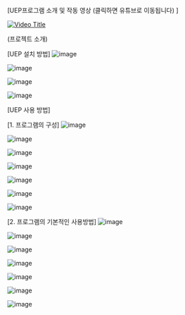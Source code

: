 [UEP프로그램 소개 및 작동 영상 (클릭하면 유튜브로 이동됩니다) ]

[![Video Title](https://img.youtube.com/vi/0foVxNh1xCw/0.jpg)](https://www.youtube.com/watch?v=0foVxNh1xCw)


(프로젝트 소개)


[UEP 설치 방법]
![image](https://github.com/bogwangSaMa/open9_UserExperiencePreset/assets/130433810/59cade1d-1354-4a60-8751-3d7bd7088289)

![image](https://github.com/bogwangSaMa/open9_UserExperiencePreset/assets/130433810/d37b21d4-91f6-4c98-bec1-e45e65670b08)

![image](https://github.com/bogwangSaMa/open9_UserExperiencePreset/assets/130433810/85e70105-00fa-4a9a-9166-f6e9729917ef)

![image](https://github.com/bogwangSaMa/open9_UserExperiencePreset/assets/130433810/ef048770-ff89-4e33-966c-6f846d33d8b1)



[UEP 사용 방법]

[1. 프로그램의 구성]
![image](https://github.com/bogwangSaMa/open9_UserExperiencePreset/assets/130433810/a0ae7464-8dee-40d5-a2b2-5ee31f33c90f)

![image](https://github.com/bogwangSaMa/open9_UserExperiencePreset/assets/130433810/e9d63ef5-cc9a-4db9-a9ae-ac29a6ae1164)

![image](https://github.com/bogwangSaMa/open9_UserExperiencePreset/assets/130433810/30e2dbc8-b9eb-456b-8126-70cdbb0d922c)

![image](https://github.com/bogwangSaMa/open9_UserExperiencePreset/assets/130433810/67a0672a-e0a6-4b7d-a91b-eda5506e5d02)

![image](https://github.com/bogwangSaMa/open9_UserExperiencePreset/assets/130433810/a12a3a35-c69f-46f4-aa55-4ee43a548895)

![image](https://github.com/bogwangSaMa/open9_UserExperiencePreset/assets/130433810/0b178217-06b5-4bce-838e-96ea1f75f0ba)

![image](https://github.com/bogwangSaMa/open9_UserExperiencePreset/assets/130433810/f8502643-66bd-4d8c-9a41-d8283e954de4)



[2. 프로그램의 기본적인 사용방법]
![image](https://github.com/bogwangSaMa/open9_UserExperiencePreset/assets/130433810/e0961520-fac3-47fc-a392-6d2fc8745b46)

![image](https://github.com/bogwangSaMa/open9_UserExperiencePreset/assets/130433810/a13b32d4-cc84-43ee-8c13-1f711791dbb7)

![image](https://github.com/bogwangSaMa/open9_UserExperiencePreset/assets/130433810/8701e0f6-4a16-4b5f-8ace-caa010c7463f)

![image](https://github.com/bogwangSaMa/open9_UserExperiencePreset/assets/130433810/1425b3fb-f10f-433e-ba65-4ae3f41021db)

![image](https://github.com/bogwangSaMa/open9_UserExperiencePreset/assets/130433810/39d919f7-ba7b-4839-bb4b-19a4e8dc1e29)

![image](https://github.com/bogwangSaMa/open9_UserExperiencePreset/assets/130433810/84ce168c-db53-4520-a8b3-b05c505404f3)

![image](https://github.com/bogwangSaMa/open9_UserExperiencePreset/assets/130433810/c5105112-a6f8-4827-ae60-fd2b9a6ff9d6)


